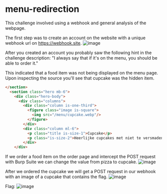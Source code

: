 # menu-redirection
This challenge involved using a webhook and general analysis of the webpage.

The first step was to create an account on the website with a unique webhook url on https://webhook.site.
![image](https://github.com/Fryslan-Boppe/notes/assets/96194510/6c75ffcb-a40d-440f-94dd-baf11a4e2895)

After you created an account you probably saw the following hint in the challenge description: "I always say that if it's on the menu, you should be able to order it." 

This indicated that a food item was not being displayed on the menu page. Upon inspecting the source you'll see that cupcake was the hidden item.

```html
</section>
  <section class="hero mb-6">
    <div class="hero-body">
      <div class="columns">
        <div class="column is-one-third">
          <figure class="image is-square">
            <img src="/menu/cupcake.webp"/>
          </figure>
        </div>
        <div class="column ml-6">
          <p class="title is-size-1">Cupcake</p>
          <p class="is-size-2">Heerlijke cupcakes met niet te versmaden cyber sprinkles, opgetopt met een prachtig vlaggetje.</p>
        </div>
    </div>
```
If we order a food item on the order page and intercept the POST request with Burp Suite we can change the value from pizza to cupcake.
![image](https://github.com/Fryslan-Boppe/notes/assets/96194510/b73b20be-2b2b-433a-99e2-254787474afa)

After we ordered the cupcake we will get a POST request in our webhook with an image of a cupcake that contains the flag.
![image](https://github.com/Fryslan-Boppe/notes/assets/96194510/b410215f-5374-459c-946c-d91e5e1fb238)

Flag:
![image](https://github.com/Fryslan-Boppe/notes/assets/96194510/3d36ddf0-2177-4b31-abbc-c62def3a7704)
